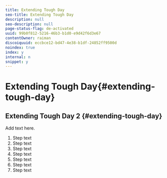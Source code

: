 ```yaml
---
title: Extending Tough Day
seo-title: Extending Tough Day
description: null
seo-description: null
page-status-flag: de-activated
uuid: 99b0f812-5216-46b3-b1d0-e9d42f6d3e67
contentOwner: raiman
discoiquuid: eccbce12-bd47-4e38-b1df-24852ff9500d
noindex: true
index: y
internal: n
snippet: y
---
```


# Extending Tough Day{#extending-tough-day}

## Extending Tough Day 2 {#extending-tough-day}

Add text here.

1. Step text
1. Step text
1. Step text
1. Step text
1. Step text
1. Step text
1. Step text


